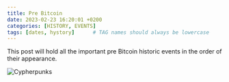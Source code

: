 ```yaml
---
title: Pre Bitcoin
date: 2023-02-23 16:20:01 +0200
categories: [HISTORY, EVENTS]
tags: [dates, hystory]      # TAG names should always be lowercase
---
```


This post will hold all the important pre Bitcoin historic events in the order of their appearance.

![Cypherpunks](https://atomic.video/satoshi/cypherpunksss_1024x1024_neeewest.jpg)

